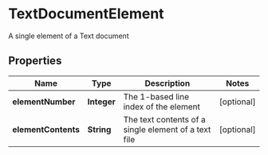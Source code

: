 

# TextDocumentElement

A single element of a Text document
## Properties

Name | Type | Description | Notes
------------ | ------------- | ------------- | -------------
**elementNumber** | **Integer** | The 1-based line index of the element |  [optional]
**elementContents** | **String** | The text contents of a single element of a text file |  [optional]



